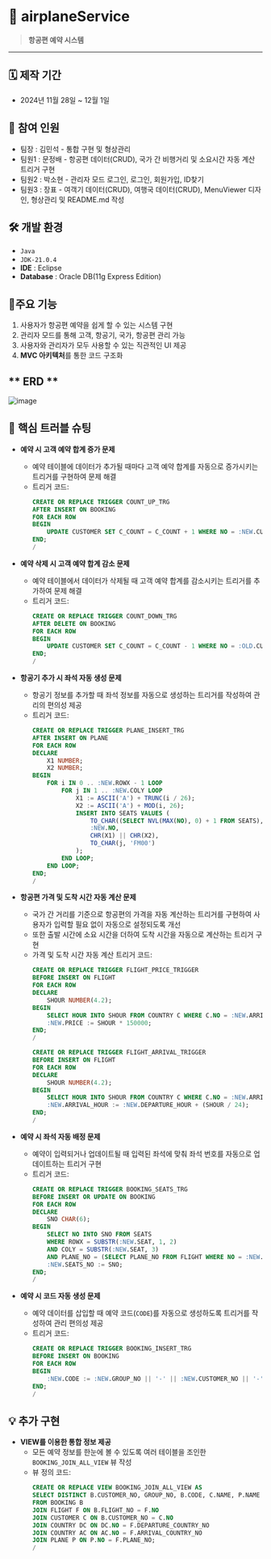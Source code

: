 # 🛫 airplaneService
> **항공편 예약 시스템**

---
## 🗓 제작 기간 
- 2024년 11월 28일 ~ 12월 1일

## 👬 참여 인원
 - 팀장  : 김민석 -  통합 구현 및 형상관리
 - 팀원1 : 문정배 - 항공편 데이터(CRUD), 국가 간 비행거리 및 소요시간 자동 계산 트리거 구현
 - 팀원2 : 박소현 - 관리자 모드 로그인, 로그인, 회원가입, ID찾기
 - 팀원3 : 장표 - 여객기 데이터(CRUD), 여행국 데이터(CRUD), MenuViewer 디자인, 형상관리 및 README.md 작성

## 🛠 개발 환경
- `Java`
- `JDK-21.0.4`
- **IDE** : Eclipse
- **Database** : Oracle DB(11g Express Edition)

## 📌주요 기능
1. 사용자가 항공편 예약을 쉽게 할 수 있는 시스템 구현
2. 관리자 모드를 통해 고객, 항공기, 국가, 항공편 관리 가능
3. 사용자와 관리자가 모두 사용할 수 있는 직관적인 UI 제공
4. **MVC 아키텍처**를 통한 코드 구조화

## ** ERD **
![image](https://github.com/user-attachments/assets/1283b7de-7ded-4f93-8447-6941cc31487a)

## 🚧 **핵심 트러블 슈팅**

- **예약 시 고객 예약 합계 증가 문제**
  - 예약 테이블에 데이터가 추가될 때마다 고객 예약 합계를 자동으로 증가시키는 트리거를 구현하여 문제 해결
  - 트리거 코드:
    ```sql
    CREATE OR REPLACE TRIGGER COUNT_UP_TRG
    AFTER INSERT ON BOOKING
    FOR EACH ROW
    BEGIN
        UPDATE CUSTOMER SET C_COUNT = C_COUNT + 1 WHERE NO = :NEW.CUSTOMER_NO;
    END;
    /
    ```

- **예약 삭제 시 고객 예약 합계 감소 문제**
  - 예약 테이블에서 데이터가 삭제될 때 고객 예약 합계를 감소시키는 트리거를 추가하여 문제 해결
  - 트리거 코드:
    ```sql
    CREATE OR REPLACE TRIGGER COUNT_DOWN_TRG
    AFTER DELETE ON BOOKING
    FOR EACH ROW
    BEGIN
        UPDATE CUSTOMER SET C_COUNT = C_COUNT - 1 WHERE NO = :OLD.CUSTOMER_NO;
    END;
    /
    ```

- **항공기 추가 시 좌석 자동 생성 문제**
  - 항공기 정보를 추가할 때 좌석 정보를 자동으로 생성하는 트리거를 작성하여 관리의 편의성 제공
  - 트리거 코드:
    ```sql
    CREATE OR REPLACE TRIGGER PLANE_INSERT_TRG
    AFTER INSERT ON PLANE
    FOR EACH ROW
    DECLARE
        X1 NUMBER;
        X2 NUMBER;
    BEGIN
        FOR i IN 0 .. :NEW.ROWX - 1 LOOP
            FOR j IN 1 .. :NEW.COLY LOOP
                X1 := ASCII('A') + TRUNC(i / 26);
                X2 := ASCII('A') + MOD(i, 26);
                INSERT INTO SEATS VALUES (
                    TO_CHAR((SELECT NVL(MAX(NO), 0) + 1 FROM SEATS), 'FM000000'),
                    :NEW.NO,
                    CHR(X1) || CHR(X2),
                    TO_CHAR(j, 'FM00')
                );
            END LOOP;
        END LOOP;
    END;
    /
    ```

- **항공편 가격 및 도착 시간 자동 계산 문제**
  - 국가 간 거리를 기준으로 항공편의 가격을 자동 계산하는 트리거를 구현하여 사용자가 입력할 필요 없이 자동으로 설정되도록 개선
  - 또한 출발 시간에 소요 시간을 더하여 도착 시간을 자동으로 계산하는 트리거 구현
  - 가격 및 도착 시간 자동 계산 트리거 코드:
    ```sql
    CREATE OR REPLACE TRIGGER FLIGHT_PRICE_TRIGGER
    BEFORE INSERT ON FLIGHT
    FOR EACH ROW
    DECLARE
        SHOUR NUMBER(4.2);
    BEGIN
        SELECT HOUR INTO SHOUR FROM COUNTRY C WHERE C.NO = :NEW.ARRIVAL_COUNTRY_NO;
        :NEW.PRICE := SHOUR * 150000;
    END;
    /
    
    CREATE OR REPLACE TRIGGER FLIGHT_ARRIVAL_TRIGGER
    BEFORE INSERT ON FLIGHT
    FOR EACH ROW
    DECLARE
        SHOUR NUMBER(4.2);
    BEGIN
        SELECT HOUR INTO SHOUR FROM COUNTRY C WHERE C.NO = :NEW.ARRIVAL_COUNTRY_NO;
        :NEW.ARRIVAL_HOUR := :NEW.DEPARTURE_HOUR + (SHOUR / 24);
    END;
    /
    ```

- **예약 시 좌석 자동 배정 문제**
  - 예약이 입력되거나 업데이트될 때 입력된 좌석에 맞춰 좌석 번호를 자동으로 업데이트하는 트리거 구현
  - 트리거 코드:
    ```sql
    CREATE OR REPLACE TRIGGER BOOKING_SEATS_TRG
    BEFORE INSERT OR UPDATE ON BOOKING
    FOR EACH ROW
    DECLARE
        SNO CHAR(6);
    BEGIN
        SELECT NO INTO SNO FROM SEATS 
        WHERE ROWX = SUBSTR(:NEW.SEAT, 1, 2) 
        AND COLY = SUBSTR(:NEW.SEAT, 3) 
        AND PLANE_NO = (SELECT PLANE_NO FROM FLIGHT WHERE NO = :NEW.FLIGHT_NO);
        :NEW.SEATS_NO := SNO;
    END;
    /
    ```

- **예약 시 코드 자동 생성 문제**
  - 예약 데이터를 삽입할 때 예약 코드(`CODE`)를 자동으로 생성하도록 트리거를 작성하여 관리 편의성 제공
  - 트리거 코드:
    ```sql
    CREATE OR REPLACE TRIGGER BOOKING_INSERT_TRG
    BEFORE INSERT ON BOOKING
    FOR EACH ROW
    BEGIN
        :NEW.CODE := :NEW.GROUP_NO || '-' || :NEW.CUSTOMER_NO || '-' || :NEW.FLIGHT_NO;
    END;
    /
    ```

## 💡 추가 구현
- **VIEW를 이용한 통합 정보 제공**
  - 모든 예약 정보를 한눈에 볼 수 있도록 여러 테이블을 조인한 `BOOKING_JOIN_ALL_VIEW` 뷰 작성
  - 뷰 정의 코드:
    ```sql
    CREATE OR REPLACE VIEW BOOKING_JOIN_ALL_VIEW AS
    SELECT DISTINCT B.CUSTOMER_NO, GROUP_NO, B.CODE, C.NAME, P.NAME AS PLANE_NAME, DC.NAME AS DEP_COUNTRY, AC.NAME AS ARV_COUNTRY, PRICE, DEPARTURE_HOUR, ARRIVAL_HOUR, SEAT, BOOKING_DATE
    FROM BOOKING B
    JOIN FLIGHT F ON B.FLIGHT_NO = F.NO
    JOIN CUSTOMER C ON B.CUSTOMER_NO = C.NO
    JOIN COUNTRY DC ON DC.NO = F.DEPARTURE_COUNTRY_NO
    JOIN COUNTRY AC ON AC.NO = F.ARRIVAL_COUNTRY_NO
    JOIN PLANE P ON P.NO = F.PLANE_NO;
    /
    ```
